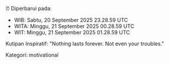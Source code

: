 ⏰ Diperbarui pada:
- WIB: Sabtu, 20 September 2025 23.28.59 UTC
- WITA: Minggu, 21 September 2025 00.28.59 UTC
- WIT: Minggu, 21 September 2025 01.28.59 UTC

Kutipan Inspiratif:
"Nothing lasts forever. Not even your troubles."


Kategori: motivational

